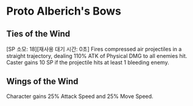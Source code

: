 # Proto Alberich's Bows

## Ties of the Wind

[SP 소모: 18][재사용 대기 시간: 0초] Fires compressed air projectiles in a straight trajectory, dealing 110% ATK of Physical DMG to all enemies hit. Caster gains 10 SP if the projectile hits at least 1 bleeding enemy.

## Wings of the Wind

Character gains 25% Attack Speed and 25% Move Speed.
